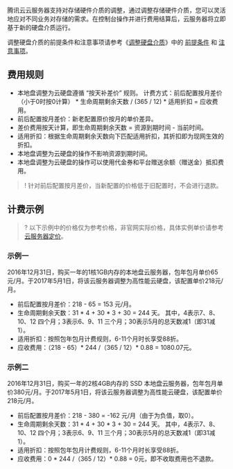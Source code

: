 腾讯云云服务器支持对存储硬件介质的调整，通过调整存储硬件介质，您可以灵活地应对不同业务对存储的需求。在控制台操作并进行费用结算后，云服务器将立即基于新的硬盘介质运行。

调整硬盘介质的前提条件和注意事项请参考《[调整硬盘介质](https://cloud.tencent.com/document/product/213/31978)》中的 [前提条件](https://cloud.tencent.com/document/product/213/31978#LocalDiskPrecondition) 和 [注意事项](https://cloud.tencent.com/document/product/213/31978#LocalDiskNotice)。

## 费用规则

- 本地盘调整为云硬盘遵循 “按天补差价” 规则。
计费方式：前后配置按月差价（小于0时按0计算） \* 生命周期剩余天数 / (365 / 12) * 适用折扣 = 应收费用。
 - 前后配置按月差价：新老配置原价按月的单价差异。
 - 差价费用按天计算，即生命周期剩余天数 = 资源到期时间 - 当前时间。
 - 适用折扣：根据生命周期剩余天数向下匹配适用折扣，其折扣即为现网生效的折扣。
- 本地盘调整为云硬盘的操作不影响资源到期时间。
- 本地盘调整为云硬盘的操作可以使用代金券和平台赠送余额（赠送金）抵扣费用。

>! 针对前后配置按月差价，当新配置的价格低于旧配置时，不会进行退款。

## 计费示例

>? 以下示例中的价格仅为参考价格，非官网实际价格，具体实例单价请参考 [云服务器定价](https://buy.cloud.tencent.com/price/cvm)。

### 示例一

2016年12月31日，购买一年的1核1GB内存的本地盘云服务器，包年包月单价65元/月。于2017年5月1日，将该云服务器调整为高性能云硬盘，该配置单价218元/月。
- 前后配置按月差价：218 - 65 = 153 元/月。
- 生命周期剩余天数：31 * 4 + 30 * 3 + 30 = 244 天。
 其中，4表示7、8、10、12 四个月；3表示6、9、11 三个月；30表示5月的总天数减1（即31减1）。
- 适用折扣：按照包年包月计费规则，6-11个月时长享受88折。
- 应收费用：（218 - 65）\* 244 /（365 / 12）\* 0.88 = 1080.07元。

### 示例二

2016年12月31日，购买一年的2核4GB内存的 SSD 本地盘云服务器，包年包月单价380元/月。于2017年5月1日，将该云服务器调整为高性能云硬盘，该配置单价218元/月。
- 前后配置按月差价：218 - 380 = -162 元/月（由于为负值，取0）。
- 生命周期剩余天数：31 * 4 + 30 * 3 + 30 = 244 天。
 其中，4表示7、8、10、12 四个月；3表示6、9、11 三个月；30表示5月的总天数减1（即31减1）。
- 适用折扣：按照包年包月计费规则，6-11个月时长享受88折。
- 应收费用：0 \* 244 /（365 / 12）\* 0.88 = 0元，即不收取费用也不退款。

